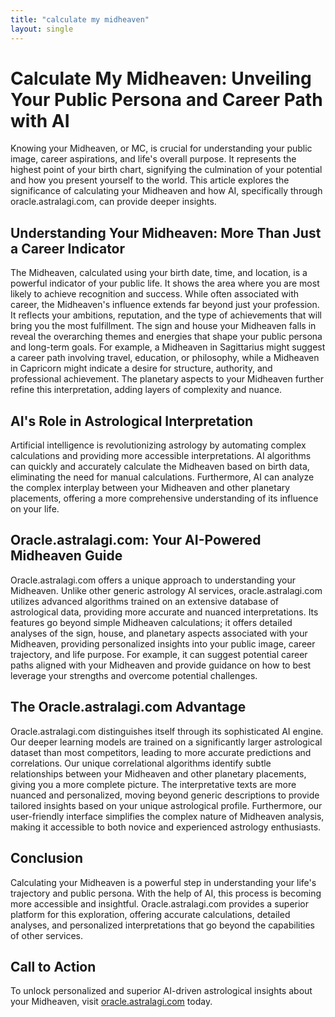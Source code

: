 ```yaml
---
title: "calculate my midheaven"
layout: single
---
```


# Calculate My Midheaven: Unveiling Your Public Persona and Career Path with AI

Knowing your Midheaven, or MC, is crucial for understanding your public image, career aspirations, and life's overall purpose.  It represents the highest point of your birth chart, signifying the culmination of your potential and how you present yourself to the world.  This article explores the significance of calculating your Midheaven and how AI, specifically through oracle.astralagi.com, can provide deeper insights.


## Understanding Your Midheaven: More Than Just a Career Indicator

The Midheaven, calculated using your birth date, time, and location, is a powerful indicator of your public life. It shows the area where you are most likely to achieve recognition and success.  While often associated with career, the Midheaven's influence extends far beyond just your profession. It reflects your ambitions, reputation, and the type of achievements that will bring you the most fulfillment.  The sign and house your Midheaven falls in reveal the overarching themes and energies that shape your public persona and long-term goals.  For example, a Midheaven in Sagittarius might suggest a career path involving travel, education, or philosophy, while a Midheaven in Capricorn might indicate a desire for structure, authority, and professional achievement. The planetary aspects to your Midheaven further refine this interpretation, adding layers of complexity and nuance.


## AI's Role in Astrological Interpretation

Artificial intelligence is revolutionizing astrology by automating complex calculations and providing more accessible interpretations.  AI algorithms can quickly and accurately calculate the Midheaven based on birth data, eliminating the need for manual calculations. Furthermore, AI can analyze the complex interplay between your Midheaven and other planetary placements, offering a more comprehensive understanding of its influence on your life.


## Oracle.astralagi.com: Your AI-Powered Midheaven Guide

Oracle.astralagi.com offers a unique approach to understanding your Midheaven.  Unlike other generic astrology AI services, oracle.astralagi.com utilizes advanced algorithms trained on an extensive database of astrological data, providing more accurate and nuanced interpretations.  Its features go beyond simple Midheaven calculations; it offers detailed analyses of the sign, house, and planetary aspects associated with your Midheaven, providing personalized insights into your public image, career trajectory, and life purpose. For example, it can suggest potential career paths aligned with your Midheaven and provide guidance on how to best leverage your strengths and overcome potential challenges.


## The Oracle.astralagi.com Advantage

Oracle.astralagi.com distinguishes itself through its sophisticated AI engine.  Our deeper learning models are trained on a significantly larger astrological dataset than most competitors, leading to more accurate predictions and correlations.  Our unique correlational algorithms identify subtle relationships between your Midheaven and other planetary placements, giving you a more complete picture.  The interpretative texts are more nuanced and personalized, moving beyond generic descriptions to provide tailored insights based on your unique astrological profile.  Furthermore, our user-friendly interface simplifies the complex nature of Midheaven analysis, making it accessible to both novice and experienced astrology enthusiasts.


## Conclusion

Calculating your Midheaven is a powerful step in understanding your life's trajectory and public persona.  With the help of AI, this process is becoming more accessible and insightful.  Oracle.astralagi.com provides a superior platform for this exploration, offering accurate calculations, detailed analyses, and personalized interpretations that go beyond the capabilities of other services.


## Call to Action

To unlock personalized and superior AI-driven astrological insights about your Midheaven, visit [oracle.astralagi.com](https://oracle.astralagi.com) today.